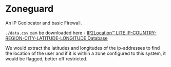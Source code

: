 # Zoneguard

An IP Geolocator and basic Firewall.

`./data.csv` can be downloaded here - [IP2Location™ LITE IP-COUNTRY-REGION-CITY-LATITUDE-LONGITUDE Database](https://lite.ip2location.com/ip2location-lite?lang=en_US)

We would extract the latitudes and longitudes of the ip-addresses to find the location of the user and if it is within a zone configured to this system, it would be flagged, better off restricted.
